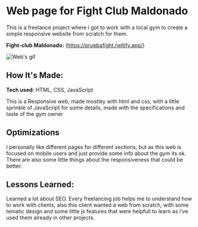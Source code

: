# Web page for Fight Club Maldonado
This is a freelance project where i got to work with a local gym to create a simple responsive website from scratch for them.

**Fight-club Maldonado:** (https://pruebafight.netlify.app/)

![Web's gif](https://raw.githubusercontent.com/andresgonzalezarbildi/PruebaFight/master/Fight%20Club.gif)

## How It's Made:

**Tech used:** HTML, CSS, JavaScript

This is a Responsive web, made mostley with html and css, with a little sprinkle of JavaScript for some details, made with the specifications and taste of the gym owner

## Optimizations

I personally like different pages for different sections, but as this web is focused on mobile users and just provide some info about the gym its ok.
There are also some little things about the responsiveness that could be better.

## Lessons Learned:

Learned a lot about SEO.
Every freelancing job helps me to understand how to work with clients, also this client wanted a web from scratch, with some tematic design and some little js features that were helpfull to learn as i've used them already in other projects.
